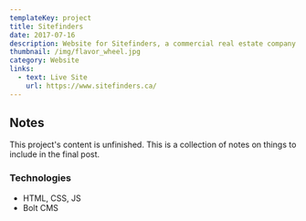 ```yaml
---
templateKey: project
title: Sitefinders
date: 2017-07-16
description: Website for Sitefinders, a commercial real estate company.
thumbnail: /img/flavor_wheel.jpg
category: Website
links:
  - text: Live Site
    url: https://www.sitefinders.ca/
---
```


## Notes
This project's content is unfinished. This is a collection of notes on things to include in the final post.

### Technologies
- HTML, CSS, JS
- Bolt CMS
